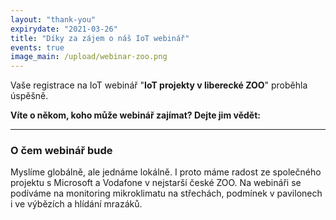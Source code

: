 ```yaml
---
layout: "thank-you"
expirydate: "2021-03-26"
title: "Díky za zájem o náš IoT webinář"
events: true
image_main: /upload/webinar-zoo.png
---
```


Vaše registrace na IoT webinář "**IoT projekty v liberecké ZOO**" proběhla úspěšně.

**Víte o někom, koho může webinář zajímat? Dejte jim vědět:**
<div class="addthis_inline_share_toolbox pb-30" data-url="https://www.hardwario.com/cs/events/2021-03-25-webinar-industry/" data-title="[IoT webinář] IoT projekty v liberecké ZOO" data-description="Zúčastním se IoT webináře HARDWARIO na téma IoT projekty v liberecké ZOO" ></div>

<hr class = "mb-30"/>

<h3 class = "mb-20">O čem webinář bude</h3>

<p>Myslíme globálně, ale jednáme lokálně. I proto máme radost ze společného projektu s Microsoft a Vodafone v nejstarší české ZOO. Na webináři se podíváme na monitoring mikroklimatu na střechách, podmínek v pavilonech i ve výbězích a hlídání mrazáků.</p>